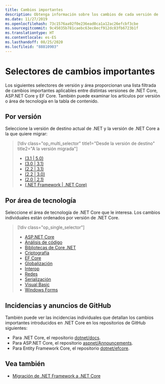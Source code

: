 ```yaml
---
title: Cambios importantes
description: Obtenga información sobre los cambios de cada versión de .NET Core.
ms.date: 11/27/2019
ms.openlocfilehash: 73c1576aa92f0e236ead0ca1a12ac26efcbf3cbe
ms.sourcegitcommit: 9c45035b781caebc63ec8ecf912dc83fb6723b1f
ms.translationtype: HT
ms.contentlocale: es-ES
ms.lasthandoff: 08/25/2020
ms.locfileid: "88810903"
---
```

# <a name="breaking-change-selectors"></a>Selectores de cambios importantes

Los siguientes selectores de versión y área proporcionan una lista filtrada de cambios importantes aplicables entre distintas versiones de .NET Core, ASP.NET Core y EF Core. También puede examinar los artículos por versión o área de tecnología en la tabla de contenido.

## <a name="by-version"></a>Por versión

Seleccione la versión de destino actual de .NET y la versión de .NET Core a la que quiere migrar:

> [!div class="op_multi_selector" title1="Desde la versión de destino" title2="A la versión migrada"]
>
> - [(3.1 | 5.0)](3.1-5.0.md)
> - [(3.0 | 3.1)](3.0-3.1.md)
> - [(2.2 | 3.1)](2.2-3.1.md)
> - [(2.2 | 3.0)](2.2-3.0.md)
> - [(2.0 | 2.1)](2.0-2.1.md)
> - [(.NET Framework | .NET Core)](fx-core.md)

## <a name="by-technology-area"></a>Por área de tecnología

Seleccione el área de tecnología de .NET Core que le interesa. Los cambios individuales están ordenados por versión de .NET Core.

> [!div class="op_single_selector"]
>
> - [ASP.NET Core](aspnetcore.md)
> - [Análisis de código](code-analysis.md)
> - [Bibliotecas de Core .NET](corefx.md)
> - [Criptografía](cryptography.md)
> - [EF Core](/ef/core/what-is-new/ef-core-3.0/breaking-changes)
> - [Globalización](globalization.md)
> - [Interop](interop.md)
> - [Redes](networking.md)
> - [Serialización](serialization.md)
> - [Visual Basic](visualbasic.md)
> - [Windows Forms](winforms.md)

## <a name="github-issues-and-announcements"></a>Incidencias y anuncios de GitHub

También puede ver las incidencias individuales que detallan los cambios importantes introducidos en .NET Core en los repositorios de GitHub siguientes:

- Para .NET Core, el repositorio [dotnet/docs](https://github.com/dotnet/docs/issues?q=is%3Aissue+label%3Abreaking-change).
- Para ASP.NET Core, el repositorio [aspnet/Announcements](https://github.com/aspnet/Announcements/issues?q=is%3Aissue+is%3Aopen+label%3A%22Breaking+change%22+label%3A3.0.0).
- Para Entity Framework Core, el repositorio [dotnet/efcore](https://github.com/dotnet/efcore/issues?q=is%3Aopen+is%3Aissue+label%3Abreaking-change).

## <a name="see-also"></a>Vea también

- [Migración de .NET Framework a .NET Core](../porting/index.md)
